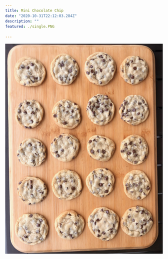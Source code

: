 ```yaml
---
title: Mini Chocolate Chip  
date: "2020-10-31T22:12:03.284Z"
description: ""
featured: ./single.PNG

---
```


![Look at all of those Mini Chocolate Chip cookies!](./plate.JPG)